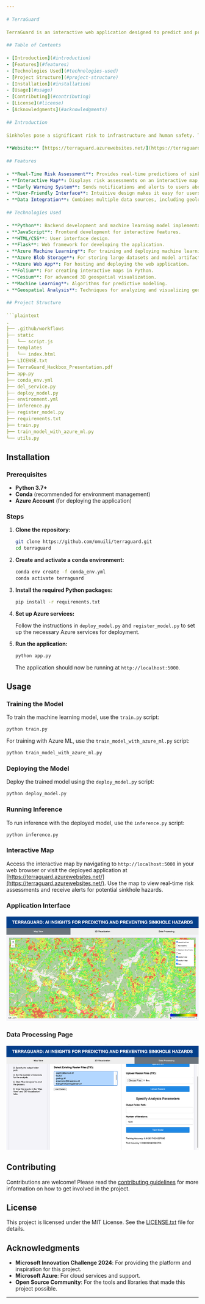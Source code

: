 ```yaml
---

# TerraGuard

TerraGuard is an interactive web application designed to predict and prevent sinkhole hazards using advanced machine learning and geospatial data analysis. Developed as part of the Hackbox Challenge, TerraGuard leverages the power of AI to provide real-time risk assessments and early warnings, enhancing community safety and proactive risk management.

## Table of Contents

- [Introduction](#introduction)
- [Features](#features)
- [Technologies Used](#technologies-used)
- [Project Structure](#project-structure)
- [Installation](#installation)
- [Usage](#usage)
- [Contributing](#contributing)
- [License](#license)
- [Acknowledgments](#acknowledgments)

## Introduction

Sinkholes pose a significant risk to infrastructure and human safety. TerraGuard aims to address this issue by providing a robust and user-friendly platform for predicting and preventing sinkhole occurrences. By integrating geospatial data and machine learning models, TerraGuard offers accurate risk assessments and real-time monitoring capabilities.

**Website:** [https://terraguard.azurewebsites.net/](https://terraguard.azurewebsites.net/)

## Features

- **Real-Time Risk Assessment**: Provides real-time predictions of sinkhole risks based on current geospatial data.
- **Interactive Map**: Displays risk assessments on an interactive map, allowing users to visualize potential hazards.
- **Early Warning System**: Sends notifications and alerts to users about potential sinkhole threats.
- **User-Friendly Interface**: Intuitive design makes it easy for users to interact with the application and understand the risk levels.
- **Data Integration**: Combines multiple data sources, including geological surveys and environmental data, to enhance prediction accuracy.

## Technologies Used

- **Python**: Backend development and machine learning model implementation.
- **JavaScript**: Frontend development for interactive features.
- **HTML/CSS**: User interface design.
- **Flask**: Web framework for developing the application.
- **Azure Machine Learning**: For training and deploying machine learning models.
- **Azure Blob Storage**: For storing large datasets and model artifacts.
- **Azure Web App**: For hosting and deploying the web application.
- **Folium**: For creating interactive maps in Python.
- **Cesium**: For advanced 3D geospatial visualization.
- **Machine Learning**: Algorithms for predictive modeling.
- **Geospatial Analysis**: Techniques for analyzing and visualizing geospatial data.

## Project Structure

```plaintext
.
├── .github/workflows         
├── static                    
│   └── script.js            
├── templates                 
│   └── index.html           
├── LICENSE.txt              
├── TerraGuard_Hackbox_Presentation.pdf 
├── app.py                    
├── conda_env.yml            
├── del_service.py            
├── deploy_model.py          
├── environment.yml           
├── inference.py              
├── register_model.py        
├── requirements.txt          
├── train.py                 
├── train_model_with_azure_ml.py 
└── utils.py             
```

## Installation

### Prerequisites

- **Python 3.7+**
- **Conda** (recommended for environment management)
- **Azure Account** (for deploying the application)

### Steps

1. **Clone the repository:**

    ```bash
    git clone https://github.com/omuili/terraguard.git
    cd terraguard
    ```

2. **Create and activate a conda environment:**

    ```bash
    conda env create -f conda_env.yml
    conda activate terraguard
    ```

3. **Install the required Python packages:**

    ```bash
    pip install -r requirements.txt
    ```

4. **Set up Azure services:**

    Follow the instructions in `deploy_model.py` and `register_model.py` to set up the necessary Azure services for deployment.

5. **Run the application:**

    ```bash
    python app.py
    ```

    The application should now be running at `http://localhost:5000`.

## Usage

### Training the Model

To train the machine learning model, use the `train.py` script:

```bash
python train.py
```

For training with Azure ML, use the `train_model_with_azure_ml.py` script:

```bash
python train_model_with_azure_ml.py
```

### Deploying the Model

Deploy the trained model using the `deploy_model.py` script:

```bash
python deploy_model.py
```

### Running Inference

To run inference with the deployed model, use the `inference.py` script:

```bash
python inference.py
```

### Interactive Map

Access the interactive map by navigating to `http://localhost:5000` in your web browser or visit the deployed application at [https://terraguard.azurewebsites.net/](https://terraguard.azurewebsites.net/). Use the map to view real-time risk assessments and receive alerts for potential sinkhole hazards.

### Application Interface

![Application Interface](images/image1.png)

### Data Processing Page

![Data Processing Page](images/image2.png)

## Contributing

Contributions are welcome! Please read the [contributing guidelines](CONTRIBUTING.md) for more information on how to get involved in the project.

## License

This project is licensed under the MIT License. See the [LICENSE.txt](LICENSE.txt) file for details.

## Acknowledgments

- **Microsoft Innovation Challenge 2024**: For providing the platform and inspiration for this project.
- **Microsoft Azure**: For cloud services and support.
- **Open Source Community**: For the tools and libraries that made this project possible.

---
```

